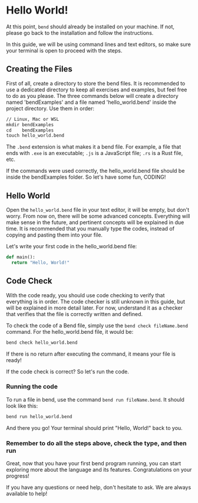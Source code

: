 # Hello World!

At this point, `bend` should already be installed on your machine. If not, please go back to the installation and follow the instructions.

In this guide, we will be using command lines and text editors, so make sure your terminal is open to proceed with the steps.

## Creating the Files

First of all, create a directory to store the bend files. It is recommended to use a dedicated directory to keep all exercises and examples, but feel free to do as you please. The three commands below will create a directory named 'bendExamples' and a file named 'hello_world.bend' inside the project directory. Use them in order:

```diff
// Linux, Mac or WSL
mkdir bendExamples
cd    bendExamples
touch hello_world.bend
```

The `.bend` extension is what makes it a bend file. For example, a file that ends with `.exe` is an executable; `.js` is a JavaScript file; `.rs` is a Rust file, etc.

If the commands were used correctly, the hello_world.bend file should be inside the bendExamples folder. So let's have some fun, CODING!

## Hello World

Open the `hello_world.bend` file in your text editor, it will be empty, but don't worry. From now on, there will be some advanced concepts. Everything will make sense in the future, and pertinent concepts will be explained in due time. It is recommended that you manually type the codes, instead of copying and pasting them into your file.

Let's write your first code in the hello_world.bend file:

``` py
def main():
  return "Hello, World!"
```

## Code Check

With the code ready, you should use code checking to verify that everything is in order. The code checker is still unknown in this guide, but will be explained in more detail later. For now, understand it as a checker that verifies that the file is correctly written and defined.

To check the code of a Bend file, simply use the `bend check fileName.bend` command. For the hello_world.bend file, it would be:

```sh
bend check hello_world.bend
```

If there is no return after executing the command, it means your file is ready!

If the code check is correct? So let's run the code.

### Running the code

To run a file in bend, use the command `bend run fileName.bend`. It should look like this:

```sh
bend run hello_world.bend
```

And there you go! Your terminal should print "Hello, World!" back to you.

### Remember to do all the steps above, check the type, and then run

Great, now that you have your first bend program running, you can start exploring more about the language and its features. Congratulations on your progress!

If you have any questions or need help, don't hesitate to ask. We are always available to help!
